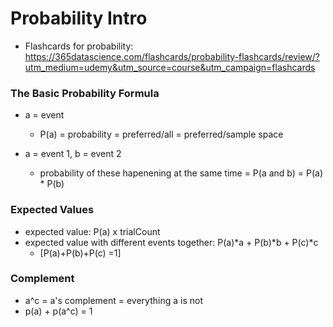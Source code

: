 # Probability Intro

* Flashcards for probability: https://365datascience.com/flashcards/probability-flashcards/review/?utm_medium=udemy&utm_source=course&utm_campaign=flashcards

### The Basic Probability Formula
* a = event
    * P(a) = probability = preferred/all = preferred/sample space

* a = event 1, b = event 2
    * probability of these hapenening at the same time = P(a and b) = P(a) * P(b)

### Expected Values

* expected value: P(a) x trialCount
* expected value with different events together: P(a)*a + P(b)*b + P(c)*c    
    * [P(a)+P(b)+P(c) =1]

### Complement

* a^c = a's complement = everything a is not
* p(a) + p(a^c) = 1